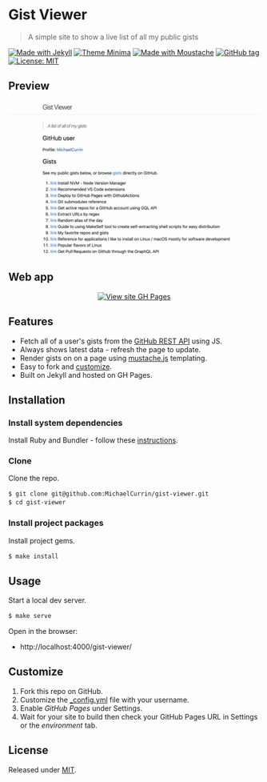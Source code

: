 # Gist Viewer
> A simple site to show a live list of all my public gists 

[![Made with Jekyll](https://img.shields.io/badge/jekyll-3.9-blue?logo=jekyll)](https://jekyllrb.com)
[![Theme Minima](https://img.shields.io/badge/theme-minima-blue)](https://github.com/jekyll/minima)
[![Made with Moustache](https://img.shields.io/npm/v/mustache?label=mustache)](https://www.npmjs.com/package/mustache)
[![GitHub tag](https://img.shields.io/github/tag/MichaelCurrin/gist-viewer)](https://github.com/MichaelCurrin/gist-viewer/tags/?include_prereleases&sort=semver)
[![License: MIT](https://img.shields.io/badge/License-MIT-blue)](#license)


## Preview

[![Sample screenshot](/sample.png)](https://michaelcurrin.github.io/gist-viewer/)


## Web app

<div align="center">

[![View site GH Pages](https://img.shields.io/badge/View_site-Gist_viewer-2ea44f?style=for-the-badge)](https://michaelcurrin.github.io/gist-viewer/)

</div>


## Features

- Fetch all of a user's gists from the [GitHub REST API](https://docs.github.com/en/rest) using JS.
- Always shows latest data - refresh the page to update.
- Render gists on on a page using [mustache.js](https://www.npmjs.com/package/mustache) templating.
- Easy to fork and [customize](#customize).
- Built on Jekyll and hosted on GH Pages.


## Installation

### Install system dependencies

Install Ruby and Bundler - follow these [instructions](https://gist.github.com/MichaelCurrin/3af38fca4e2903cdedfb8402c18b2936).

### Clone

Clone the repo.

```sh
$ git clone git@github.com:MichaelCurrin/gist-viewer.git
$ cd gist-viewer
```

### Install project packages

Install project gems.

```sh
$ make install
```


## Usage

Start a local dev server.

```sh
$ make serve
```

Open in the browser:

- http://localhost:4000/gist-viewer/


## Customize

1. Fork this repo on GitHub.
2. Customize the [\_config.yml](/_config.yml) file with your username.
3. Enable _GitHub Pages_ under Settings.
4. Wait for your site to build then check your GitHub Pages URL in Settings or the _environment_ tab.


## License

Released under [MIT](/LICENSE).
